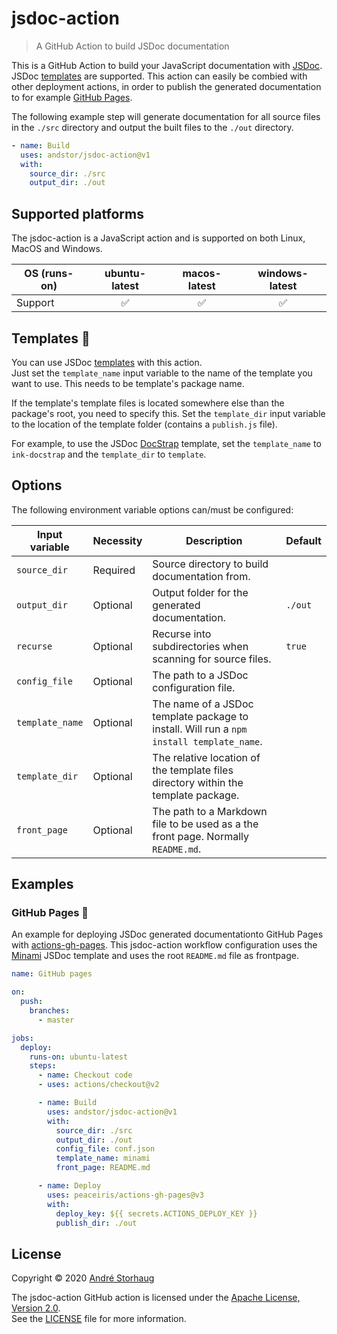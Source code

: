 # jsdoc-action

> A GitHub Action to build JSDoc documentation

This is a GitHub Action to build your JavaScript documentation with [JSDoc](https://github.com/jsdoc/jsdoc). JSDoc [templates](https://github.com/jsdoc/jsdoc#templates) are supported. This action can easily be combied with other deployment actions, in order to publish the generated documentation to for example [GitHub Pages](https://pages.github.com).

The following example step will generate documentation for all source files in the `./src` directory and output the built files to the `./out` directory.

```yml
- name: Build
  uses: andstor/jsdoc-action@v1
  with:
    source_dir: ./src
    output_dir: ./out
```

## Supported platforms

The jsdoc-action is a JavaScript action and is supported on both Linux, MacOS and Windows.

| OS (runs-on) | ubuntu-latest | macos-latest | windows-latest |
|---|:---:|:---:|:---:|
| Support | ✅️ | ✅️ | ✅️ |

## Templates 💅

You can use JSDoc [templates](https://github.com/jsdoc/jsdoc#templates) with this action.  
Just set the `template_name` input variable to the name of the template you want to use. This needs to be template's package name.

If the template's template files is located somewhere else than the package's root, you need to specify this. Set the `template_dir` input variable to the location of the template folder (contains a `publish.js` file).

For example, to use the JSDoc [DocStrap](https://github.com/docstrap/docstrap) template, set the `template_name` to `ink-docstrap` and the `template_dir` to `template`.

## Options

The following environment variable options can/must be configured:

|Input variable|Necessity|Description|Default|
|----|----|----|----|
|`source_dir`|Required|Source directory to build documentation from.||
|`output_dir`|Optional|Output folder for the generated documentation.|`./out`|
|`recurse`|Optional|Recurse into subdirectories when scanning for source files.|`true`|
|`config_file`|Optional|The path to a JSDoc configuration file.||
|`template_name`|Optional|The name of a JSDoc template package to install. Will run a `npm install template_name`.||
|`template_dir`|Optional|The relative location of the template files directory within the template package.||
|`front_page`|Optional|The path to a Markdown file to be used as a the front page. Normally `README.md`.||

## Examples

### GitHub Pages 🚀

An example for deploying JSDoc generated documentationto GitHub Pages with [actions-gh-pages](https://github.com/marketplace/actions/github-pages-action#table-of-contents).
This jsdoc-action workflow configuration uses the [Minami](https://github.com/nijikokun/minami) JSDoc template and uses the root `README.md` file as frontpage.

```yml
name: GitHub pages

on:
  push:
    branches:
      - master

jobs:
  deploy:
    runs-on: ubuntu-latest
    steps:
      - name: Checkout code
      - uses: actions/checkout@v2

      - name: Build
        uses: andstor/jsdoc-action@v1
        with:
          source_dir: ./src
          output_dir: ./out
          config_file: conf.json
          template_name: minami
          front_page: README.md

      - name: Deploy
        uses: peaceiris/actions-gh-pages@v3
        with:
          deploy_key: ${{ secrets.ACTIONS_DEPLOY_KEY }}
          publish_dir: ./out
```

## License

Copyright © 2020 [André Storhaug](https://github.com/andstor)

The jsdoc-action GitHub action is licensed under the [Apache License, Version 2.0](https://www.apache.org/licenses/LICENSE-2.0).  
See the [LICENSE](https://github.com/andstor/jsdoc-action/blob/master/LICENSE) file for more information.